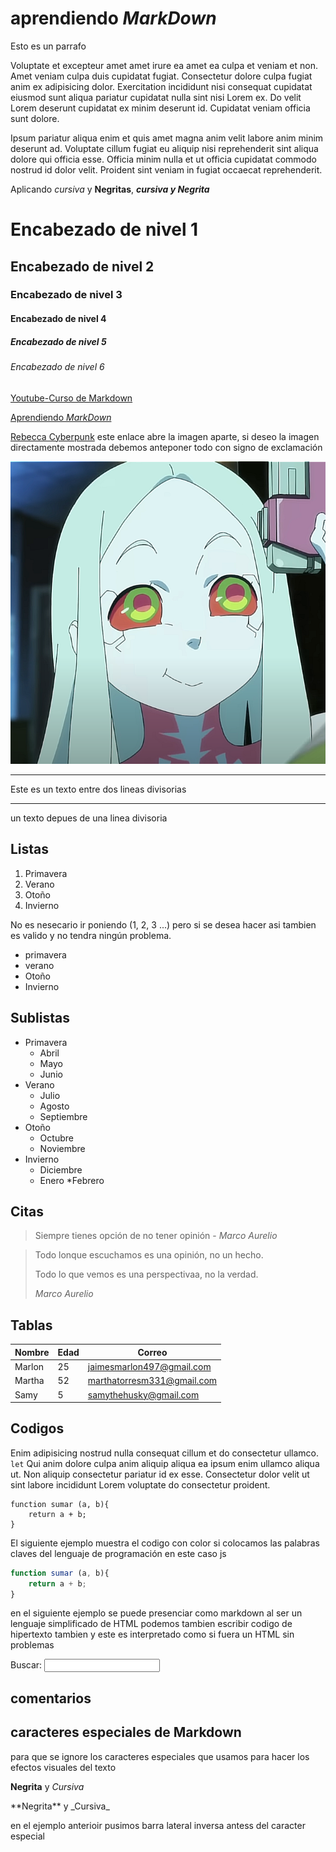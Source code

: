 # aprendiendo _MarkDown_

Esto es un parrafo

Voluptate et excepteur amet amet irure ea amet ea culpa et veniam et non. Amet veniam culpa duis cupidatat fugiat. Consectetur dolore culpa fugiat anim ex adipisicing dolor. Exercitation incididunt nisi consequat cupidatat eiusmod sunt aliqua pariatur cupidatat nulla sint nisi Lorem ex. Do velit Lorem deserunt cupidatat ex minim deserunt id. Cupidatat veniam officia sunt dolore.

Ipsum pariatur aliqua enim et quis amet magna anim velit labore anim minim deserunt ad. Voluptate cillum fugiat eu aliquip nisi reprehenderit sint aliqua dolore qui officia esse. Officia minim nulla et ut officia cupidatat commodo nostrud id dolor velit. Proident sint veniam in fugiat occaecat reprehenderit.

Aplicando _cursiva_ y **Negritas**, **_cursiva y Negrita_**


# Encabezado de nivel 1

## Encabezado de nivel 2

### Encabezado de nivel 3

#### Encabezado de nivel 4

##### Encabezado de nivel 5

###### Encabezado de nivel 6

[Youtube-Curso de Markdown](https://www.youtube.com/watch?v=FlsoBiteuPM&t=987s)

[Aprendiendo _MarkDown_](#aprendiendo-markdown)

[Rebecca Cyberpunk](images/rebeccaTest.png) este enlace abre la imagen aparte, si deseo la imagen directamente mostrada debemos anteponer todo con signo de exclamación

![Rebecca Cyberpunk](images/rebeccaTest.png)

---

Este es un texto entre dos lineas divisorias

---

un texto depues de una linea  divisoria

## Listas

1. Primavera
1. Verano
1. Otoño
1. Invierno

No es nesecario ir poniendo (1, 2, 3 ...) pero si se desea hacer asi tambien es valido y no tendra ningún problema.

* primavera 
* verano
* Otoño 
* Invierno

## Sublistas

- Primavera
    * Abril
    * Mayo
    * Junio
- Verano
    * Julio
    * Agosto
    * Septiembre
- Otoño
    * Octubre
    * Noviembre
- Invierno
    * Diciembre
    * Enero
    *Febrero

## Citas

>Siempre tienes opción de no tener opinión - _Marco Aurelio_

>
>Todo lonque escuchamos es una opinión, no un hecho.
>
>Todo lo que vemos es una perspectivaa, no la verdad.
>
>_Marco Aurelio_

## Tablas

| Nombre | Edad | Correo |
| --- | --- | --- |
| Marlon | 25 | jaimesmarlon497@gmail.com |
| Martha | 52 | marthatorresm331@gmail.com |
| Samy | 5 | samythehusky@gmail.com |

## Codigos

Enim adipisicing nostrud nulla consequat cillum et do consectetur ullamco. `let` Qui anim dolore culpa anim aliquip aliqua ea ipsum enim ullamco aliqua ut. Non aliquip consectetur pariatur id ex esse. Consectetur dolor velit ut sint labore incididunt Lorem voluptate do consectetur proident.

```
function sumar (a, b){
    return a + b;
}
```
El siguiente ejemplo muestra el codigo con color si colocamos las palabras claves del lenguaje de programación en este caso js

```js
function sumar (a, b){
    return a + b;
}
```

en el siguiente ejemplo se puede presenciar como markdown al ser un lenguaje simplificado de HTML podemos tambien escribir codigo de hipertexto tambien y este es interpretado como si fuera un HTML sin problemas

<form>
    <label for="q">Buscar:</label>
    <input type="search" name="q" id="q">
</form>


## comentarios

<!-- Esto es un comentario en Mardown -->

## caracteres especiales de Markdown

para que se ignore los caracteres especiales que usamos para hacer los efectos visuales del texto 

**Negrita** y _Cursiva_

\*\*Negrita\*\* y \_Cursiva\_

en el ejemplo anterioir pusimos barra lateral inversa antess del caracter especial
